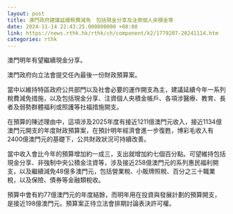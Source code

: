 ```yaml
---
layout: post
title: 澳門政府建議延續稅費減免　包括現金分享及注資個人央積金等
date: 2024-11-14 22:43:25.000000000 +08:00
link: https://news.rthk.hk/rthk/ch/component/k2/1779207-20241114.htm
categories: rthk
---
```


澳門明年有望繼續現金分享。

澳門政府向立法會提交任內最後一份財政預算案。

當中以維持特區政府公共部門以及社會必要的運作開支為主，建議延續今年一系列稅費減免措施，以及包括現金分享、注資個人央積金帳戶、各項涉醫療、教育、長者及弱勢群體福利或照護等社福措施開支。

在預算的陳述理由中，這項涉及2025年度有接近1211億澳門元收入，接近1134億澳門元開支的年度財政預算案，在預計明年經濟會進一步復甦，博彩毛收入有2400億澳門元的基礎下，公共財政狀況可持續改善。

當中收入會比今年的預算增加約一成三，支出就增加約七個百分點。可望維持包括現金分享、非強制中央公積金注資等，涉及接近258億澳門元的系列惠民福利開支，以及繼續減免48億多澳門元，包括營業稅、小販牌照稅、百分之三十職業稅，以及保險、債券等金融類稅收。

預算中會有約77億澳門元的年度結餘，而明年用在投資與發展計劃的預算開支，是接近198億澳門元。預算案正待立法會排期討論表決許可權。
